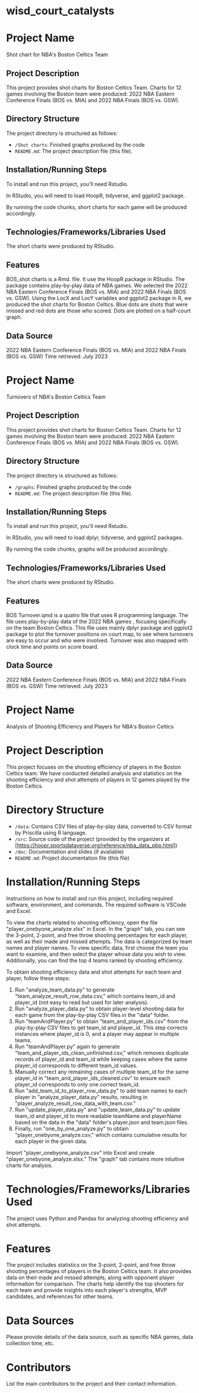# wisd_court_catalysts

# Project Name
Shot chart for NBA's Boston Celtics Team

## Project Description
This project provides shot charts for Boston Celtics Team. Charts for 12 games involving the Boston team were produced: 2022 NBA Eastern Conference Finals (BOS vs. MIA) and 2022 NBA Finals (BOS vs. GSW).

## Directory Structure
The project directory is structured as follows:
- `/Shot charts`: Finished graphs produced by the code
- `README.md`: The project description file (this file).

## Installation/Running Steps
To install and run this project, you'll need Rstudio. 

In RStudio, you will need to load HoopR, tidyverse, and ggplot2 package.

By running the code chunks, short charts for each game will be produced accordingly.

## Technologies/Frameworks/Libraries Used
The short charts were produced by RStudio.

## Features
BOS_shot charts is a Rmd. file. It use the HoopR package in RStudio. The package contains play-by-play data of NBA games. We selected the 2022 NBA Eastern Conference Finals (BOS vs. MIA) and 2022 NBA Finals (BOS vs. GSW). Using the LocX and LocY variables and ggplot2 package in R, we produced the shot charts for Boston Celtics. Blue dots are shots that were missed and red dots are those who scored. Dots are plotted on a half-court graph.

## Data Source
2022 NBA Eastern Conference Finals (BOS vs. MIA) and 2022 NBA Finals (BOS vs. GSW)
Time retrieved: July 2023

# Project Name
Turnovers of NBA's Boston Celtics Team

## Project Description
This project provides shot charts for Boston Celtics Team. Charts for 12 games involving the Boston team were produced: 2022 NBA Eastern Conference Finals (BOS vs. MIA) and 2022 NBA Finals (BOS vs. GSW).

## Directory Structure
The project directory is structured as follows:
- `/graphs`: Finished graphs produced by the code
- `README.md`: The project description file (this file).

## Installation/Running Steps
To install and run this project, you'll need Rstudio. 

In RStudio, you will need to load dplyr, tidyverse, and ggplot2 packages.

By running the code chunks, graphs will be produced accordingly.

## Technologies/Frameworks/Libraries Used
The short charts were produced by RStudio.

## Features

BOS Turnover.qmd is a quatro file that uses R programming language. The file uses play-by-play data of the 2022 NBA games , focusing specifically on the team Boston Celtics. This file uses mainly dplyr package and ggplot2 package to plot the turnover positions on court map, to see where turnovers are easy to occur and who were involved. Turnover was also mapped with clock time and points on score board. 

## Data Source
2022 NBA Eastern Conference Finals (BOS vs. MIA) and 2022 NBA Finals (BOS vs. GSW)
Time retrieved: July 2023

# Project Name
Analysis of Shooting Efficiency and Players for NBA's Boston Celtics

# Project Description
This project focuses on the shooting efficiency of players in the Boston Celtics team. We have conducted detailed analysis and statistics on the shooting efficiency and shot attempts of players in 12 games played by the Boston Celtics.

# Directory Structure
- `/data`: Contains CSV files of play-by-play data, converted to CSV format by Priscilla using R language.
- `/src`: Source code of the project (provided by the organizers at [https://hoopr.sportsdataverse.org/reference/nba_data_pbp.html])
- `/doc`: Documentation and slides (if available)
- `README.md`: Project documentation file (this file)

# Installation/Running Steps
Instructions on how to install and run this project, including required software, environment, and commands.
The required software is VSCode and Excel.

To view the charts related to shooting efficiency, open the file "player_onebyone_analyze.xlsx" in Excel. In the "graph" tab, you can see the 3-point, 2-point, and free throw shooting percentages for each player, as well as their made and missed attempts. The data is categorized by team names and player names. To view specific data, first choose the team you want to examine, and then select the player whose data you wish to view. Additionally, you can find the top 4 teams ranked by shooting efficiency.

To obtain shooting efficiency data and shot attempts for each team and player, follow these steps:
1. Run "analyze_team_data.py" to generate "team_analyze_result_row_data.csv," which contains team_id and player_id (not easy to read but used for later analysis).
2. Run "analyze_player_data.py" to obtain player-level shooting data for each game from the play-by-play CSV files in the "data" folder.
3. Run "teamAndPlayer.py" to obtain "team_and_player_ids.csv" from the play-by-play CSV files to get team_id and player_id. This step corrects instances where player_id is 0, and a player may appear in multiple teams.
4. Run "teamAndPlayer.py" again to generate "team_and_player_ids_clean_unfinished.csv," which removes duplicate records of player_id and team_id while keeping cases where the same player_id corresponds to different team_id values.
5. Manually correct any remaining cases of multiple team_id for the same player_id in "team_and_player_ids_cleaned.csv" to ensure each player_id corresponds to only one correct team_id.
6. Run "add_team_id_to_player_row_data.py" to add team names to each player in "analyze_player_data.py" results, resulting in "player_analyze_result_row_data_with_team.csv."
7. Run "update_player_data.py" and "update_team_data.py" to update team_id and player_id to more readable teamName and playerName based on the data in the "data" folder's player.json and team.json files.
8. Finally, run "one_by_one_analyze.py" to obtain "player_onebyone_analyze.csv," which contains cumulative results for each player in the given data.

Import "player_onebyone_analyze.csv" into Excel and create "player_onebyone_analyze.xlsx." The "graph" tab contains more intuitive charts for analysis.

# Technologies/Frameworks/Libraries Used
The project uses Python and Pandas for analyzing shooting efficiency and shot attempts.

# Features
The project includes statistics on the 3-point, 2-point, and free throw shooting percentages of players in the Boston Celtics team. It also provides data on their made and missed attempts, along with opponent player information for comparison. The charts help identify the top shooters for each team and provide insights into each player's strengths, MVP candidates, and references for other teams.

# Data Sources
Please provide details of the data source, such as specific NBA games, data collection time, etc.

# Contributors
List the main contributors to the project and their contact information.
